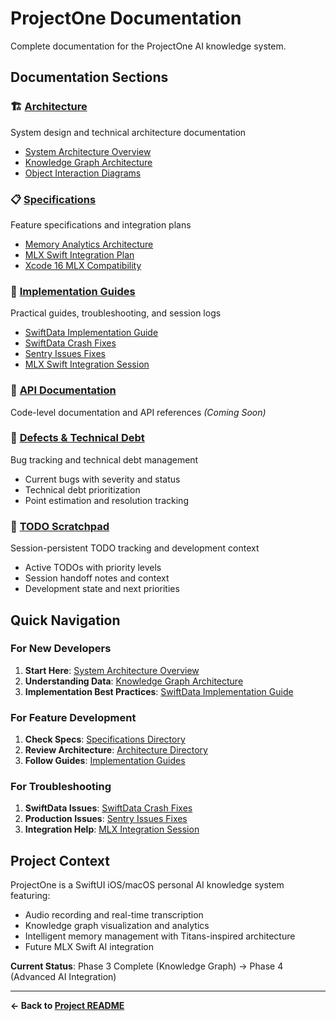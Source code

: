 # ProjectOne Documentation

Complete documentation for the ProjectOne AI knowledge system.

## Documentation Sections

### 🏗️ [Architecture](architecture/)
System design and technical architecture documentation
- [System Architecture Overview](architecture/SYSTEM_ARCHITECTURE_OVERVIEW.md)
- [Knowledge Graph Architecture](architecture/KNOWLEDGE_GRAPH_ARCHITECTURE.md)
- [Object Interaction Diagrams](architecture/OBJECT_INTERACTION_DIAGRAMS.md)

### 📋 [Specifications](specifications/)
Feature specifications and integration plans
- [Memory Analytics Architecture](specifications/MEMORY_ANALYTICS_ARCHITECTURE.md)
- [MLX Swift Integration Plan](specifications/MLX_SWIFT_INTEGRATION_PLAN.md)
- [Xcode 16 MLX Compatibility](specifications/XCODE26_MLX_COMPATIBILITY_UPDATE.md)

### 📖 [Implementation Guides](guides/)
Practical guides, troubleshooting, and session logs
- [SwiftData Implementation Guide](guides/SWIFTDATA_IMPLEMENTATION_GUIDE.md)
- [SwiftData Crash Fixes](guides/SWIFTDATA_CRASH_FIXES.md)
- [Sentry Issues Fixes](guides/SENTRY_ISSUES_FIXES.md)
- [MLX Swift Integration Session](guides/MLX_SWIFT_INTEGRATION_SESSION.md)

### 🔌 [API Documentation](api/)
Code-level documentation and API references *(Coming Soon)*

### 🐛 [Defects & Technical Debt](DEFECTS.md)
Bug tracking and technical debt management
- Current bugs with severity and status
- Technical debt prioritization
- Point estimation and resolution tracking

### 📝 [TODO Scratchpad](TODO.md)
Session-persistent TODO tracking and development context
- Active TODOs with priority levels
- Session handoff notes and context
- Development state and next priorities

## Quick Navigation

### For New Developers
1. **Start Here**: [System Architecture Overview](architecture/SYSTEM_ARCHITECTURE_OVERVIEW.md)
2. **Understanding Data**: [Knowledge Graph Architecture](architecture/KNOWLEDGE_GRAPH_ARCHITECTURE.md)
3. **Implementation Best Practices**: [SwiftData Implementation Guide](guides/SWIFTDATA_IMPLEMENTATION_GUIDE.md)

### For Feature Development
1. **Check Specs**: [Specifications Directory](specifications/)
2. **Review Architecture**: [Architecture Directory](architecture/)
3. **Follow Guides**: [Implementation Guides](guides/)

### For Troubleshooting
1. **SwiftData Issues**: [SwiftData Crash Fixes](guides/SWIFTDATA_CRASH_FIXES.md)
2. **Production Issues**: [Sentry Issues Fixes](guides/SENTRY_ISSUES_FIXES.md)
3. **Integration Help**: [MLX Integration Session](guides/MLX_SWIFT_INTEGRATION_SESSION.md)

## Project Context

ProjectOne is a SwiftUI iOS/macOS personal AI knowledge system featuring:
- Audio recording and real-time transcription
- Knowledge graph visualization and analytics
- Intelligent memory management with Titans-inspired architecture
- Future MLX Swift AI integration

**Current Status**: Phase 3 Complete (Knowledge Graph) → Phase 4 (Advanced AI Integration)

---

**← Back to [Project README](../README.md)**